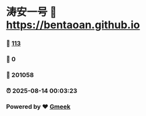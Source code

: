 # 涛安一号 :link: https://bentaoan.github.io 
### :page_facing_up: [113](https://bentaoan.github.io/tag.html) 
### :speech_balloon: 0 
### :hibiscus: 201058 
### :alarm_clock: 2025-08-14 00:03:23 
### Powered by :heart: [Gmeek](https://github.com/Meekdai/Gmeek)
